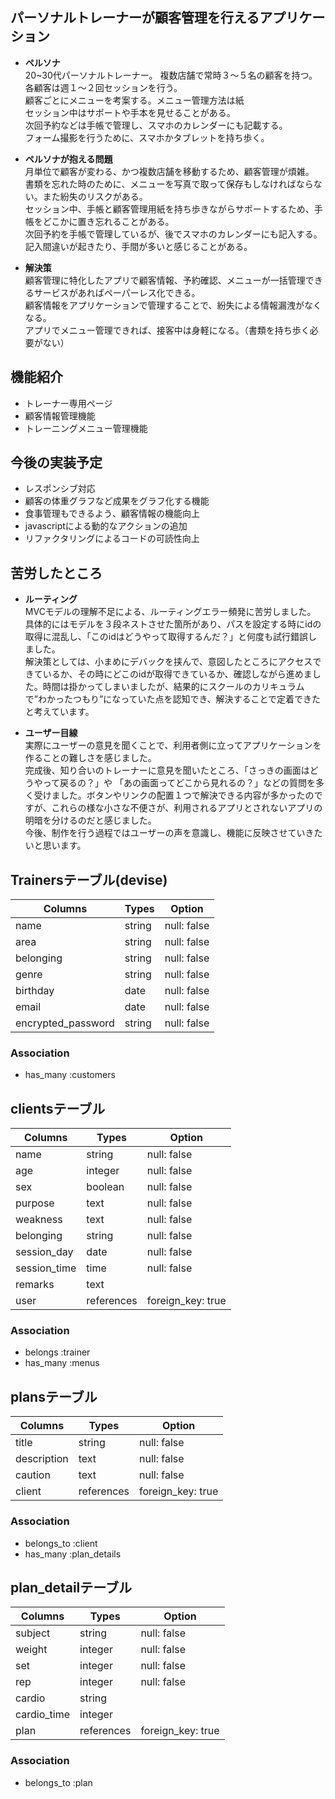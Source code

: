 ## パーソナルトレーナーが顧客管理を行えるアプリケーション
- **ペルソナ**  
  20~30代パーソナルトレーナー。
  複数店舗で常時３〜５名の顧客を持つ。  
  各顧客は週１〜２回セッションを行う。  
  顧客ごとにメニューを考案する。メニュー管理方法は紙  
  セッション中はサポートや手本を見せることがある。  
  次回予約などは手帳で管理し、スマホのカレンダーにも記載する。  
  フォーム撮影を行うために、スマホかタブレットを持ち歩く。  

- **ペルソナが抱える問題**  
  月単位で顧客が変わる、かつ複数店舗を移動するため、顧客管理が煩雑。  
  書類を忘れた時のために、メニューを写真で取って保存もしなければならない。また紛失のリスクがある。  
  セッション中、手帳と顧客管理用紙を持ち歩きながらサポートするため、手帳をどこかに置き忘れることがある。  
  次回予約を手帳で管理しているが、後でスマホのカレンダーにも記入する。記入間違いが起きたり、手間が多いと感じることがある。  

- **解決策**  
  顧客管理に特化したアプリで顧客情報、予約確認、メニューが一括管理できるサービスがあればペーパーレス化できる。  
  顧客情報をアプリケーションで管理することで、紛失による情報漏洩がなくなる。  
  アプリでメニュー管理できれば、接客中は身軽になる。（書類を持ち歩く必要がない）  

## 機能紹介
- トレーナー専用ページ
- 顧客情報管理機能
- トレーニングメニュー管理機能


## 今後の実装予定
- レスポンシブ対応
- 顧客の体重グラフなど成果をグラフ化する機能
- 食事管理もできるよう、顧客情報の機能向上
- javascriptによる動的なアクションの追加
- リファクタリングによるコードの可読性向上

## 苦労したところ
- **ルーティング**  
  MVCモデルの理解不足による、ルーティングエラー頻発に苦労しました。  
  具体的にはモデルを３段ネストさせた箇所があり、パスを設定する時にidの取得に混乱し、「このidはどうやって取得するんだ？」と何度も試行錯誤しました。  
  解決策としては、小まめにデバックを挟んで、意図したところにアクセスできているか、その時にどこのidが取得できているか、確認しながら進めました。時間は掛かってしまいましたが、結果的にスクールのカリキュラムで”わかったつもり”になっていた点を認知でき、解決することで定着できたと考えています。  

- **ユーザー目線**  
  実際にユーザーの意見を聞くことで、利用者側に立ってアプリケーションを作ることの難しさを感じました。  
  完成後、知り合いのトレーナーに意見を聞いたところ、「さっきの画面はどうやって戻るの？」や  「あの画面ってどこから見れるの？」などの質問を多く受けました。ボタンやリンクの配置１つで解決できる内容が多かったのですが、これらの様な小さな不便さが、利用されるアプリとされないアプリの明暗を分けるのだと感じました。  
  今後、制作を行う過程ではユーザーの声を意識し、機能に反映させていきたいと思います。
  

## Trainersテーブル(devise)

| Columns                   | Types          | Option                     |
| --------------------------|----------------| ---------------------------|
| name                      |   string       | null: false                |
| area                      |   string       | null: false                |
| belonging                 |   string       | null: false                |
| genre                     |   string       | null: false                |
| birthday                  |   date         | null: false                |
| email                     |   date         | null: false                |
| encrypted_password        |   string       | null: false                |

### Association
- has_many :customers

## clientsテーブル

| Columns             | Types          | Option                     |
| --------------------|----------------| ---------------------------|
| name                |   string       | null: false                |
| age                 |   integer      | null: false                |
| sex                 |   boolean      | null: false                |
| purpose             |   text         | null: false                |
| weakness            |   text         | null: false                |
| belonging           |   string       | null: false                |
| session_day         |   date         | null: false                |
| session_time        |   time         | null: false                |
| remarks             |   text         |                            |
| user                |   references   | foreign_key: true          |

### Association
- belongs :trainer
- has_many :menus


## plansテーブル

| Columns                   | Types          | Option                     |
| --------------------------|----------------| ---------------------------|
|  title                    |   string       | null: false                |
|  description              |   text         | null: false                |
|  caution                  |   text         | null: false                |
|  client                   |   references   | foreign_key: true          |

### Association
- belongs_to :client
- has_many :plan_details

## plan_detailテーブル

| Columns                   | Types          | Option                     |
| --------------------------|----------------| ---------------------------|
|  subject                  |   string       | null: false                |
|  weight                   |   integer      | null: false                |
|  set                      |   integer      | null: false                |
|  rep                      |   integer      | null: false                |
|  cardio                   |   string       |                            |
|  cardio_time              |   integer      |                            |
|  plan                     |   references   | foreign_key: true          |

### Association
- belongs_to :plan
  
